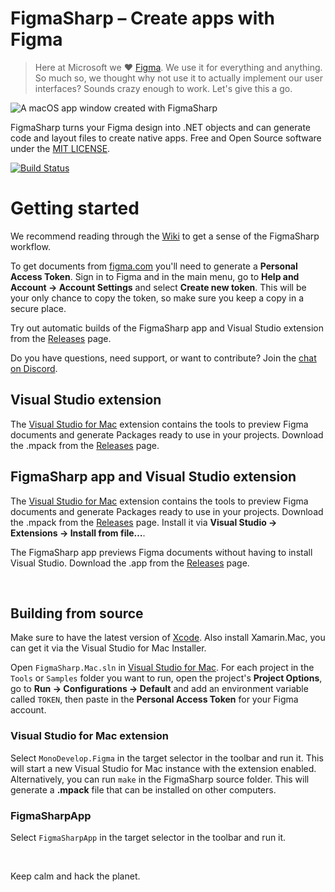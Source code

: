 # FigmaSharp – Create apps with Figma

> Here at Microsoft we ❤️ [Figma](https://www.figma.com/). We use it for everything and anything. So much so, we thought why not use it to actually implement our user interfaces? Sounds crazy enough to work. Let's give this a go. 

![A macOS app window created with FigmaSharp](.github/screenshot.png)

FigmaSharp turns your Figma design into .NET objects and can generate code and layout files to create native apps. Free and Open Source software under the [MIT LICENSE]().

[![Build Status](https://travis-ci.org/microsoft/FigmaSharp.svg?branch=master)](https://travis-ci.org/microsoft/FigmaSharp)

# Getting started

We recommend reading through the [Wiki](https://github.com/microsoft/FigmaSharp/wiki) to get a sense of the FigmaSharp workflow.

To get documents from [figma.com](https://www.figma.com/) you'll need to generate a **Personal Access Token**.
Sign in to Figma and in the main menu, go to **Help and Account  →  Account Settings** and select **Create new token**.
This will be your only chance to copy the token, so make sure you keep a copy in a secure place.

Try out automatic builds of the FigmaSharp app and Visual Studio extension from the [Releases](https://github.com/microsoft/FigmaSharp/releases) page. 

Do you have questions, need support, or want to contribute? Join the [chat on Discord](https://discord.gg/F3GEYqp).


## Visual Studio extension

The [Visual Studio for Mac](https://visualstudio.microsoft.com/vs/mac/) extension contains the tools to preview Figma documents and generate Packages ready to use in your projects. Download the .mpack from the [Releases](https://github.com/microsoft/FigmaSharp/releases) page. 


## FigmaSharp app and Visual Studio extension

The [Visual Studio for Mac](https://visualstudio.microsoft.com/vs/mac/) extension contains the tools to preview Figma documents and generate Packages ready to use in your projects. Download the .mpack from the [Releases](https://github.com/netonjm/FigmaSharp/releases) page. Install it via **Visual Studio → Extensions → Install from file…**.

The FigmaSharp app previews Figma documents without having to install Visual Studio. Download the .app from the [Releases](https://github.com/netonjm/FigmaSharp/releases) page.

<br/>


## Building from source

Make sure to have the latest version of [Xcode](https://developer.apple.com/xcode/). Also install Xamarin.Mac, you can get it via the Visual Studio for Mac Installer.

Open `FigmaSharp.Mac.sln` in [Visual Studio for Mac](https://visualstudio.microsoft.com/vs/mac/). For each project in the `Tools` or `Samples` folder you want to run, open the project's **Project Options**, go to **Run → Configurations → Default** and add an environment variable called `TOKEN`, then paste in the **Personal Access Token** for your Figma account.


### Visual Studio for Mac extension

Select `MonoDevelop.Figma`  in the target selector in the toolbar and run it. This will start a new Visual Studio for Mac instance with the extension enabled. Alternatively, you can run `make` in the FigmaSharp source folder. This will generate a **.mpack** file that can be installed on other computers.


### FigmaSharpApp

Select `FigmaSharpApp`  in the target selector in the toolbar and run it.


<br/>

Keep calm and hack the planet.

